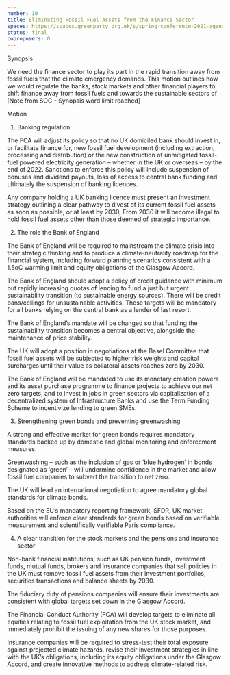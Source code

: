 ```yaml
---
number: 10
title: Eliminating Fossil Fuel Assets from the Finance Sector
spaces: https://spaces.greenparty.org.uk/s/spring-conference-2021-agenda-forum2/?contentId=77889
status: final
coproposers: 0
---
```

Synopsis


We need the finance sector to play its part in the rapid transition away from fossil fuels that the climate emergency demands. This motion outlines how we would regulate the banks, stock markets and other financial players to shift finance away from fossil fuels and towards the sustainable sectors of [Note from SOC - Synopsis word limit reached]


Motion


1. Banking regulation


The FCA will adjust its policy so that no UK domiciled bank should invest in, or facilitate finance for, new fossil fuel development (including extraction, processing and distribution) or the new construction of unmitigated fossil-fuel powered electricity generation – whether in the UK or overseas – by the end of 2022. Sanctions to enforce this policy will include suspension of bonuses and dividend payouts, loss of access to central bank funding and ultimately the suspension of banking licences.


Any company holding a UK banking licence must present an investment strategy outlining a clear pathway to divest of its current fossil fuel assets as soon as possible, or at least by 2030, From 2030 it will become illegal to hold fossil fuel assets other than those deemed of strategic importance.


2. The role the Bank of England


The Bank of England will be required to mainstream the climate crisis into their strategic thinking and to produce a climate-neutrality roadmap for the financial system, including forward planning scenarios consistent with a 1.5oC warming limit and equity obligations of the Glasgow Accord.


The Bank of England should adopt a policy of credit guidance with minimum but rapidly increasing quotas of lending to fund a just but urgent sustainability transition (to sustainable energy sources). There will be credit bans/ceilings for unsustainable activities. These targets will be mandatory for all banks relying on the central bank as a lender of last resort.


The Bank of England’s mandate will be changed so that funding the sustainability transition becomes a central objective, alongside the maintenance of price stability.


The UK will adopt a position in negotiations at the Basel Committee that fossil fuel assets will be subjected to higher risk weights and capital surcharges until their value as collateral assets reaches zero by 2030.


The Bank of England will be mandated to use its monetary creation powers and its asset purchase programme to finance projects to achieve our net zero targets, and to invest in jobs in green sectors via capitalization of a decentralized system of Infrastructure Banks and use the Term Funding Scheme to incentivize lending to green SMEs.


3. Strengthening green bonds and preventing greenwashing


A strong and effective market for green bonds requires mandatory standards backed up by domestic and global monitoring and enforcement measures.


Greenwashing – such as the inclusion of gas or ‘blue hydrogen’ in bonds designated as ‘green’ – will undermine confidence in the market and allow fossil fuel companies to subvert the transition to net zero.


The UK will lead an international negotiation to agree mandatory global standards for climate bonds.


Based on the EU’s mandatory reporting framework, SFDR, UK market authorities will enforce clear standards for green bonds based on verifiable measurement and scientifically verifiable Paris compliance.


4. A clear transition for the stock markets and the pensions and insurance sector


Non-bank financial institutions, such as UK pension funds, investment funds, mutual funds, brokers and insurance companies that sell policies in the UK must remove fossil fuel assets from their investment portfolios, securities transactions and balance sheets by 2030.


The fiduciary duty of pensions companies will ensure their investments are consistent with global targets set down in the Glasgow Accord.


The Financial Conduct Authority (FCA) will develop targets to eliminate all equities relating to fossil fuel exploitation from the UK stock market, and immediately prohibit the issuing of any new shares for those purposes.


Insurance companies will be required to stress-test their total exposure against projected climate hazards, revise their investment strategies in line with the UK’s obligations, including its equity obligations under the Glasgow Accord, and create innovative methods to address climate-related risk.
